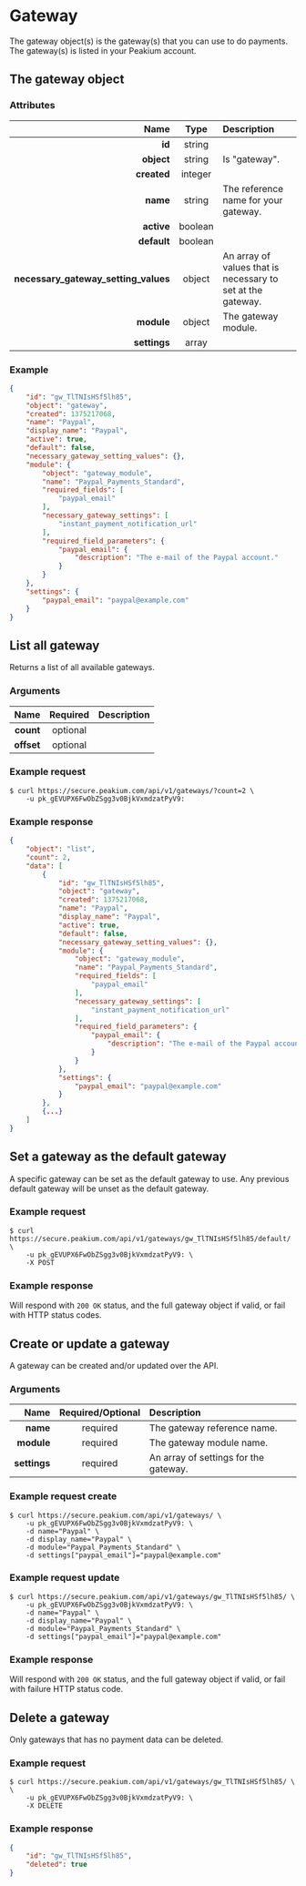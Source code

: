 Gateway
=======

The gateway object(s) is the gateway(s) that you can use to do payments. The gateway(s) is listed in your Peakium account.

The gateway object
------------------

### Attributes

Name | Type | Description
--:|:-:|:--
**id** | string |
**object** | string | Is "gateway".
**created** | integer |
**name** | string | The reference name for your gateway.
**active** | boolean |
**default** | boolean |
**necessary_gateway_setting_values** | object | An array of values that is necessary to set at the gateway.
**module** | object | The gateway module.
**settings** | array |

### Example

```json
{
	"id": "gw_TlTNIsHSf5lh85",
	"object": "gateway",
	"created": 1375217068,
	"name": "Paypal",
	"display_name": "Paypal",
	"active": true,
	"default": false,
	"necessary_gateway_setting_values": {},
	"module": {
		"object": "gateway_module",
		"name": "Paypal_Payments_Standard",
		"required_fields": [
			"paypal_email"
		],
		"necessary_gateway_settings": [
			"instant_payment_notification_url"
		],
		"required_field_parameters": {
			"paypal_email": {
				"description": "The e-mail of the Paypal account."
			}
		}
	},
	"settings": {
		"paypal_email": "paypal@example.com"
	}
}
```

List all gateway
----------------
Returns a list of all available gateways.

### Arguments

Name | Required | Description
--:|:-:|:--
**count** | optional |
**offset** | optional |

### Example request

	$ curl https://secure.peakium.com/api/v1/gateways/?count=2 \
		-u pk_gEVUPX6FwObZSgg3v0BjkVxmdzatPyV9:

### Example response

```json
{
	"object": "list",
	"count": 2,
	"data": [
		{
			"id": "gw_TlTNIsHSf5lh85",
			"object": "gateway",
			"created": 1375217068,
			"name": "Paypal",
			"display_name": "Paypal",
			"active": true,
			"default": false,
			"necessary_gateway_setting_values": {},
			"module": {
				"object": "gateway_module",
				"name": "Paypal_Payments_Standard",
				"required_fields": [
					"paypal_email"
				],
				"necessary_gateway_settings": [
					"instant_payment_notification_url"
				],
				"required_field_parameters": {
					"paypal_email": {
						"description": "The e-mail of the Paypal account."
					}
				}
			},
			"settings": {
				"paypal_email": "paypal@example.com"
			}
		},
		{...}
	]
}
```

Set a gateway as the default gateway
------------------------------------
A specific gateway can be set as the default gateway to use. Any previous default gateway will be unset as the default gateway.

### Example request

	$ curl https://secure.peakium.com/api/v1/gateways/gw_TlTNIsHSf5lh85/default/ \
		-u pk_gEVUPX6FwObZSgg3v0BjkVxmdzatPyV9: \
		-X POST

### Example response

Will respond with `200 OK` status, and the full gateway object if valid, or fail with HTTP status codes.

Create or update a gateway
---------------------------
A gateway can be created and/or updated over the API.

### Arguments

Name | Required/Optional | Description
--:|:-:|:--
**name** | required | The gateway reference name.
**module** | required | The gateway module name.
**settings** | required | An array of settings for the gateway.

### Example request create

	$ curl https://secure.peakium.com/api/v1/gateways/ \
		-u pk_gEVUPX6FwObZSgg3v0BjkVxmdzatPyV9: \
		-d name="Paypal" \
		-d display_name="Paypal" \
		-d module="Paypal_Payments_Standard" \
		-d settings["paypal_email"]="paypal@example.com"

### Example request update

	$ curl https://secure.peakium.com/api/v1/gateways/gw_TlTNIsHSf5lh85/ \
		-u pk_gEVUPX6FwObZSgg3v0BjkVxmdzatPyV9: \
		-d name="Paypal" \
		-d display_name="Paypal" \
		-d module="Paypal_Payments_Standard" \
		-d settings["paypal_email"]="paypal@example.com"

### Example response

Will respond with `200 OK` status, and the full gateway object if valid, or fail with failure HTTP status code.

Delete a gateway
---------------------
Only gateways that has no payment data can be deleted.

### Example request

	$ curl https://secure.peakium.com/api/v1/gateways/gw_TlTNIsHSf5lh85/ \ \
		-u pk_gEVUPX6FwObZSgg3v0BjkVxmdzatPyV9: \
		-X DELETE

### Example response

```json
{
	"id": "gw_TlTNIsHSf5lh85",
	"deleted": true
}
```
